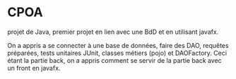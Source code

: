 # CPOA
projet de Java, premier projet en lien avec une BdD et en utilisant javafx.

On a appris a se connecter à une base de données, faire des DAO, requêtes préparées, tests unitaires JUnit, classes métiers (pojo) et
DAOFactory. Ceci étant la partie back, on a appris comment se servir de la partie back avec un front en javafx. 

